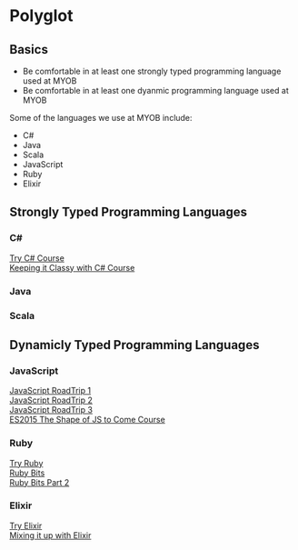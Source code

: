 # Polyglot

## Basics

* Be comfortable in at least one strongly typed programming language used at MYOB
* Be comfortable in at least one dyanmic programming language used at MYOB

Some of the languages we use at MYOB include:

* C#  
* Java  
* Scala  
* JavaScript  
* Ruby  
* Elixir  

## Strongly Typed Programming Languages

### C#  

[Try C# Course](https://www.codeschool.com/courses/try-c-sharp)  
[Keeping it Classy with C# Course](https://www.codeschool.com/courses/keeping-it-classy-with-c-sharp )  

### Java  

### Scala
  
## Dynamicly Typed Programming Languages

### JavaScript  

[JavaScript RoadTrip 1](https://www.codeschool.com/courses/javascript-road-trip-part-1)  
[JavaScript RoadTrip 2](https://www.codeschool.com/courses/javascript-road-trip-part-2)  
[JavaScript RoadTrip 3](https://www.codeschool.com/courses/javascript-road-trip-part-3)  
[ES2015 The Shape of JS to Come Course](https://www.codeschool.com/courses/es2015-the-shape-of-javascript-to-come)  
  
### Ruby

[Try Ruby](https://www.codeschool.com/courses/try-ruby)  
[Ruby Bits](https://www.codeschool.com/courses/ruby-bits)  
[Ruby Bits Part 2](https://www.codeschool.com/courses/ruby-bits-part-2)  

### Elixir  

[Try Elixir](https://www.codeschool.com/courses/try-elixir)  
[Mixing it up with Elixir](https://www.codeschool.com/courses/mixing-it-up-with-elixir)  
